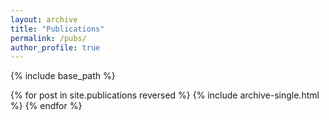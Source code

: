 ```yaml
---
layout: archive
title: "Publications"
permalink: /pubs/
author_profile: true
---
```


{% include base_path %}

{% for post in site.publications reversed %}
  {% include archive-single.html %}
{% endfor %}
